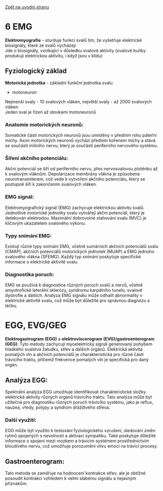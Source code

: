 [Zpět na uvodni stranu](../README.md) 

# 6 EMG
**Elektromyografie** - sturduje funkci svalů tím, že vyšetřuje elektrické biosignály, které ze svalů vycházejí  
Jde o biosignály, vznikající v důsledku svalové aktivity (svalové buňky produkují elektrickou aktivitu, i když jsou v klidu)

## Fyziologický základ
**Motorická jednotka** - základní funkční jednotka svalu
- motoneuron

Nejmenší svaly - 10 svalových vláken, největší svaly - až 2000 svalových vláken  
Jeden sval je řízen až stovkami motoneuronů


### Anatomie motorických neuronů:
Somatické části motorických neuronů jsou umístěny v předním rohu páteřní míchy. Axon motorických neuronů vychází předním kořenem míchy a stává se součástí míšního nervu, který je součástí periferního nervového systému.

### Šíření akčního potenciálu:
Akční potenciál se šíří od periferního nervu, přes nervosvalovou ploténku až k svalovým vláknům. Depolarizace membrány vlákna je způsobena neurotransmiterem, což vede k vytvoření akčního potenciálu, který se postupně šíří k zakončením svalových vláken.

### EMG signál:
Elektromyografický signál (EMG) zachycuje elektrickou aktivitu svalů. Jednotlivé motorické jednotky svalu vytvářejí akční potenciál, který je detekován elektrodou. Maximální dobrovolné stahování svalu (MVC) je klíčovým ukazatelem svalového výkonu.

### Typy snímání EMG: 
Existují různé typy snímání EMG, včetně sumárních akčních potenciálů svalu (CMAP), akčních potenciálů motorických jednotek (MUAP) a EMG jednoho svalového vlákna (SFEMG). Každý typ snímání poskytuje specifické informace o elektrické aktivitě svalu.

### Diagnostika poruch: 
EMG se používá k diagnostice různých poruch svalů a nervů, včetně amyotrofické laterální sklerózy, syndromu karpálního tunelu, svalové dystrofie a dalších. Analýza EMG signálu může odhalit abnormality v elektrické aktivitě svalu, což může být důležité pro správnou diagnózu a léčbu.

# EGG, EVG/GEG

**Elektrogastrogram (EGG)** a **elektroviscerogram (EVG)/gastroenterogram (GEG)**: Tyto metody zachycují myoelektrický signál generovaný pohybem hladkého svalstva žaludku, střev a dalších orgánů. Elektrická aktivita pomalých vln a akčních potenciálů je charakteristická pro různé části trávicího traktu, přičemž frekvence pomalých vln je specifická pro daný orgán.

## Analýza EGG: 
Spektrální analýza EGG umožňuje identifikovat charakteristické složky elektrické aktivity různých orgánů trávicího traktu. Tato analýza může být užitečná pro diagnostiku různých poruch trávicího systému, jako je reflux, nauzea, vředy, polypy a syndrom dráždivého střeva.

### Další využití: 
EGG může být využito k testování fyziologického vzrušení, sledování změn rytmů spojených s nevolností a aktivací sympatiku. Také poskytuje důležité informace o spojení mezi mozkem a trávicím systémem prostřednictvím bloudivého nervu, což umožňuje porozumění vlivu emocí na trávicí procesy.

## Gastroenterogram: 
Tato metoda se zaměřuje na hodnocení kontrakce střev, ale je obtížné posoudit kontrakci vzhledem k velmi slabému signálu a nejasným příznakům.